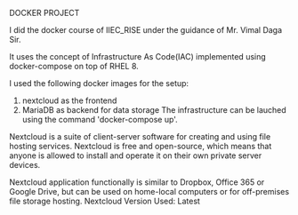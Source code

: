 DOCKER PROJECT
<p>
I did the docker course of IIEC_RISE under the guidance of Mr. Vimal Daga Sir.

It uses the concept of Infrastructure As Code(IAC) implemented using docker-compose on top of RHEL 8. 

I used the following docker images for the setup:
1) nextcloud as the frontend 
2) MariaDB as backend for data storage
The infrastructure can be lauched using the command 'docker-compose up'.

Nextcloud is a suite of client-server software for creating and using file hosting services. Nextcloud is free and open-source, which means that anyone is allowed to install and operate it on their own private server devices.

Nextcloud application functionally is similar to Dropbox, Office 365 or Google Drive, but can be used on home-local computers or for off-premises file storage hosting.
Nextcloud Version Used: Latest
</p>

